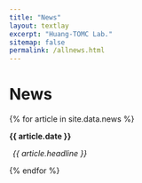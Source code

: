 ```yaml
---
title: "News"
layout: textlay
excerpt: "Huang-TOMC Lab."
sitemap: false
permalink: /allnews.html
---
```


# News

{% for article in site.data.news %}

<b>{{ article.date }}</b><br>
<div style="margin-left: 6px">
<em>{{ article.headline }}</em><br style="line-height: 20px" />
</div>

{% endfor %}
